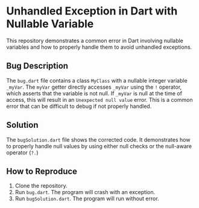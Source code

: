 # Unhandled Exception in Dart with Nullable Variable

This repository demonstrates a common error in Dart involving nullable variables and how to properly handle them to avoid unhandled exceptions.

## Bug Description
The `bug.dart` file contains a class `MyClass` with a nullable integer variable `_myVar`.  The `myVar` getter directly accesses `_myVar` using the `!` operator, which asserts that the variable is not null.  If `_myVar` is null at the time of access, this will result in an `Unexpected null value` error.  This is a common error that can be difficult to debug if not properly handled.

## Solution
The `bugSolution.dart` file shows the corrected code.  It demonstrates how to properly handle null values by using either null checks or the null-aware operator (`?.`)

## How to Reproduce
1. Clone the repository.
2. Run `bug.dart`.  The program will crash with an exception.
3. Run `bugSolution.dart`. The program will run without error.
